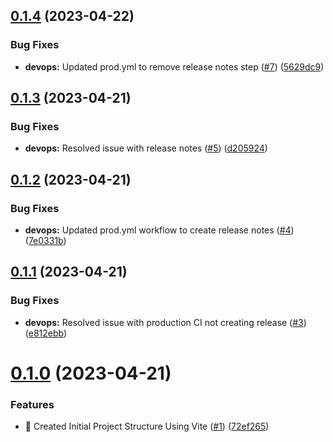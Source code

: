 ## [0.1.4](https://github.com/chalharb/loganharber/compare/v0.1.3...v0.1.4) (2023-04-22)


### Bug Fixes

* **devops:** Updated prod.yml to remove release notes step ([#7](https://github.com/chalharb/loganharber/issues/7)) ([5629dc9](https://github.com/chalharb/loganharber/commit/5629dc917de65fb3bc6dee3300e56c9fd38265ba))



## [0.1.3](https://github.com/chalharb/loganharber/compare/v0.1.2...v0.1.3) (2023-04-21)


### Bug Fixes

* **devops:** Resolved issue with release notes ([#5](https://github.com/chalharb/loganharber/issues/5)) ([d205924](https://github.com/chalharb/loganharber/commit/d20592433f5554813ba2410fa22be568e4007d5e))



## [0.1.2](https://github.com/chalharb/loganharber/compare/v0.1.1...v0.1.2) (2023-04-21)


### Bug Fixes

* **devops:** Updated prod.yml workflow to create release notes ([#4](https://github.com/chalharb/loganharber/issues/4)) ([7e0331b](https://github.com/chalharb/loganharber/commit/7e0331bbdd2b20eee3ec10e07ffa53fc76c69724))



## [0.1.1](https://github.com/chalharb/loganharber/compare/v0.1.0...v0.1.1) (2023-04-21)


### Bug Fixes

* **devops:** Resolved issue with production CI not creating release ([#3](https://github.com/chalharb/loganharber/issues/3)) ([e812ebb](https://github.com/chalharb/loganharber/commit/e812ebbe105b73355a5e08f7292f84c8cd1b8294))



# [0.1.0](https://github.com/chalharb/loganharber/compare/72ef265e2e510e4c3b590924eb1b22e2d12db206...v0.1.0) (2023-04-21)


### Features

* 🎉 Created Initial Project Structure Using Vite ([#1](https://github.com/chalharb/loganharber/issues/1)) ([72ef265](https://github.com/chalharb/loganharber/commit/72ef265e2e510e4c3b590924eb1b22e2d12db206))



